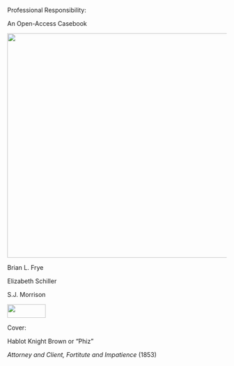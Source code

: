 Professional Responsibility:

An Open-Access Casebook

<img src="/assets/images/image2.jpg" style="width:6.5in;height:5.36111in" />

Brian L. Frye

Elizabeth Schiller

S.J. Morrison

<img src="/assets/images/image1.png" style="width:0.91667in;height:0.32292in" />

Cover:

Hablot Knight Brown or “Phiz”

*Attorney and Client, Fortitute and Impatience* (1853)

